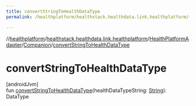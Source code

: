 ```yaml
---
title: convertStringToHealthDataType
permalink: /healthplatform/healthstack.healthdata.link.healthplatform/-health-platform-adapter/-companion/convert-string-to-health-data-type.html

---
```

//[healthplatform](/healthplatform.html)/[healthstack.healthdata.link.healthplatform](../../index.html)/[HealthPlatformAdapter](../index.html)/[Companion](index.html)/[convertStringToHealthDataType](convert-string-to-health-data-type.html)



# convertStringToHealthDataType



[androidJvm]\
fun [convertStringToHealthDataType](convert-string-to-health-data-type.html)(healthDataTypeString: [String](https://kotlinlang.org/api/latest/jvm/stdlib/kotlin/-string/index.html)): DataType




